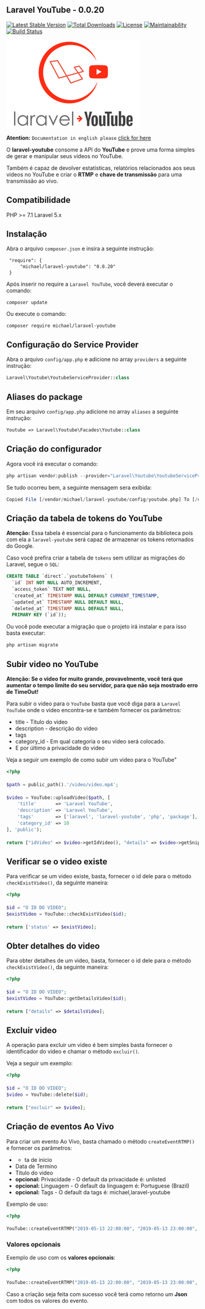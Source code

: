 ## Laravel YouTube - 0.0.20

[![Latest Stable Version](https://poser.pugx.org/michael/laravel-youtube/v/stable)](https://packagist.org/packages/michael/laravel-youtube)
[![Total Downloads](https://poser.pugx.org/michael/laravel-youtube/downloads)](https://packagist.org/packages/michael/laravel-youtube)
[![License](https://poser.pugx.org/michael/laravel-youtube/license)](https://packagist.org/packages/michael/laravel-youtube)
[![Maintainability](https://api.codeclimate.com/v1/badges/bd5c0e5e25ae75c7189c/maintainability)](https://codeclimate.com/github/michaeldouglas/laravel-youtube/maintainability)
[![Build Status](https://travis-ci.org/michaeldouglas/laravel-youtube.svg?branch=master)](https://travis-ci.org/michaeldouglas/laravel-youtube)

![Laravel YouTube](logo.png)

**Atention:** `Documentation in english please` [click for here](README-EN.md)

O **laravel-youtube** consome a API do **YouTube** e prove uma forma simples de 
gerar e manipular seus videos no YouTube. 

Também é capaz de devolver estatísticas, relatórios relacionados aos seus 
vídeos no YouTube e criar o **RTMP** e **chave de transmissão** para uma transmissão
 ao vivo.

## Compatibilidade

 PHP >= 7.1
 Laravel 5.x
 
 
 ## Instalação
 
Abra o arquivo `composer.json` e insira a seguinte instrução:
 
     "require": {
         "michael/laravel-youtube": "0.0.20"
     }
     
     
Após inserir no require a `Laravel YouTube`, você deverá executar o comando:

    composer update
    
    
Ou execute o comando:

    composer require michael/laravel-youtube
    

## Configuração do Service Provider

Abra o arquivo `config/app.php` e adicione no array `providers` a seguinte instrução:

```php
Laravel\Youtube\YoutubeServiceProvider::class
```

## Aliases do package

Em seu arquivo `config/app.php` adicione no array `aliases` a seguinte instrução:

```php
Youtube => Laravel\Youtube\Facades\Youtube::class
```
    
## Criação do configurador

Agora você irá executar o comando:

```php
php artisan vendor:publish --provider="Laravel\Youtube\YoutubeServiceProvider"
```

Se tudo ocorreu bem, a seguinte mensagem sera exibida:

```php
Copied File [/vendor/michael/laravel-youtube/config/youtube.php] To [/config/youtube.php]
```

## Criação da tabela de tokens do YouTube

**Atenção:** Essa tabela é essencial para o funcionamento da biblioteca pois
com ela a `laravel-youtube` será capaz de armazenar os tokens retornados
do Google.

Caso você prefira criar a tabela de `tokens` sem utilizar as migrações do 
Laravel, segue o `SQL`:


```sql
CREATE TABLE `direct`.`youtubeTokens` (
  `id` INT NOT NULL AUTO_INCREMENT,
  `access_token` TEXT NOT NULL,
  `created_at` TIMESTAMP NULL DEFAULT CURRENT_TIMESTAMP,
  `updated_at` TIMESTAMP NULL DEFAULT NULL,
  `deleted_at` TIMESTAMP NULL DEFAULT NULL,
  PRIMARY KEY (`id`));
```

Ou você pode executar a migração que o projeto irá instalar e para isso basta executar:

```bash
php artisan migrate
```

## Subir video no YouTube

**Atenção: Se o video for muito grande, provavelmente, você terá que aumentar o tempo limite do seu servidor, para que não seja mostrado erro de TimeOut!**

Para subir o video para o `YouTube` basta que você diga para a `Laravel YouTube` onde o video encontra-se e também fornecer os parâmetros:

  - title - Título do video
  - description - descrição do video
  - tags
  - category_id - Em qual categoria o seu video será colocado.
  - E por último a privacidade do video
    
Veja a seguir um exemplo de como subir um video para o YouTube"

```php
<?php

$path = public_path().'/video/video.mp4';

$video = YouTube::uploadVideo($path, [
    'title'       => 'Laravel YouTube',
    'description' => 'Laravel YouTube',
    'tags'	      => ['laravel', 'laravel-youtube', 'php', 'package'],
    'category_id' => 10
], 'public');

return ["idVideo" => $video->getIdVideo(), "details" => $video->getSnippet()];
```

## Verificar se o video existe

Para verificar se um video existe, basta, fornecer o id dele para 
o método `checkExistVideo()`, da seguinte maneira:

```php
<?php 

$id = "O ID DO VIDEO";
$existVideo = YouTube::checkExistVideo($id);

return ['status' => $existVideo];
```

## Obter detalhes do video

Para obter detalhes de um video, basta, fornecer o id dele para 
o método `checkExistVideo()`, da seguinte maneira:

```php
<?php 

$id = "O ID DO VIDEO";
$existVideo = YouTube::getDetailsVideo($id);

return ["details" => $detailsVideo];
```

## Excluir video

A operação para excluir um video é bem simples basta fornecer o identificador do video e chamar o método `excluir()`.

Veja a seguir um exemplo:

```php
<?php 

$id = "O ID DO VIDEO";
$video = YouTube::delete($id);

return ["excluir" => $video];
```

## Criação de eventos Ao Vivo

Para criar um evento Ao Vivo, basta chamado o método `createEventRTMP()`
e fornecer os parâmetros:

  -   - ta de inicio
  - Data de Termino
  - Titulo do video
  - **opcional:** Privacidade - O default da privacidade é: unlisted
  - **opcional:** Linguagem - O default da linguagem é: Portuguese (Brazil)
  - **opcional:** Tags - O default da tags é: michael,laravel-youtube
  
Exemplo de uso:

```php
<?php 

YouTube::createEventRTMP("2019-05-13 22:00:00", "2019-05-13 23:00:00", "Evento teste");
```

### Valores opcionais

Exemplo de uso com os **valores opcionais**:

```php
<?php 

YouTube::createEventRTMP("2019-05-13 22:00:00", "2019-05-13 23:00:00", "Evento teste", "unlisted", "Portuguese (Brazil)", "michael,laravel-youtube");
```

Caso a criação seja feita com sucesso você terá como retorno um 
**Json** com todos os valores do evento.